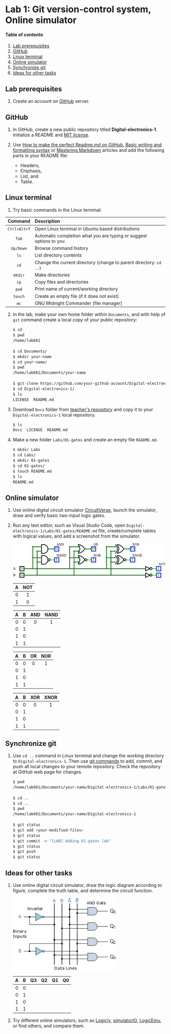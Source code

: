 # Lab 1: Git version-control system, Online simulator

#### Table of contents

1. [Lab prerequisites](#Lab-prerequisites)
2. [GitHub](#GitHub)
3. [Linux terminal](#Linux-terminal)
4. [Online simulator](#Online-simulator)
5. [Synchronize git](#Synchronize-git)
6. [Ideas for other tasks](#Ideas-for-other-tasks)


## Lab prerequisites

1. Create an account on [GitHub](https://github.com/) server.


## GitHub

1. In GitHub, create a new public repository titled **Digital-electronics-1**. Initialize a README and [MIT license](https://choosealicense.com/licenses/mit/).

2. Use [How to make the perfect Readme.md on GitHub](https://medium.com/swlh/how-to-make-the-perfect-readme-md-on-github-92ed5771c061), [Basic writing and formatting syntax](https://help.github.com/en/articles/basic-writing-and-formatting-syntax) or [Mastering Markdown](https://guides.github.com/features/mastering-markdown/) articles and add the following parts in your README file:
    * Headers,
    * Emphasis,
    * List, and
    * Table.


## Linux terminal

1. Try basic commands in the Linux terminal:

| **Command** | **Description** |
| :-: | :-- |
| `Ctrl+Alt+T` | Open Linux terminal in Ubuntu based distributions |
| `Tab` | Automatic completion what you are typing or suggest options to you |
| `Up/Down` | Browse command history |
| `ls` | List directory contents |
| `cd` | Change the current directory (change to parent directory: `cd ..`) |
| `mkdir` | Make directories |
| `cp` | Copy files and directories |
| `pwd` | Print name of current/working directory |
| `touch` | Create an empty file (if it does not exist) |
| `mc` | GNU Midnight Commander (file manager) |

2. In the lab, make your own home folder within `Documents`, and with help of `git` command create a local copy of your public repository:

    ```bash
    $ cd
    $ pwd
    /home/lab661

    $ cd Documents/
    $ mkdir your-name
    $ cd your-name/
    $ pwd
    /home/lab661/Documents/your-name

    $ git clone https://github.com/your-github-account/Digital-electronics-1
    $ cd Digital-electronics-1/
    $ ls
    LICENSE  README.md
    ```

3. Download `Docs` folder from [teacher's repository](https://github.com/tomas-fryza/Digital-electronics-1) and copy it to your `Digital-electronics-1` local repository.

    ```bash
    $ ls
    Docs  LICENSE  README.md
    ```

4. Make a new folder `Labs/01-gates` and create an empty file `README.md`.

    ```bash
    $ mkdir Labs
    $ cd Labs/
    $ mkdir 01-gates
    $ cd 01-gates/
    $ touch README.md
    $ ls
    README.md
    ```


## Online simulator

1. Use online digital circuit simulator [CircuitVerse](https://circuitverse.org/), launch the simulator, draw and verify basic two-input logic gates.

2. Run any text editor, such as Visual Studio Code, open `Digital-electronics-1/Labs/01-gates/README.md` file, create/complete tables with logical values, and add a screenshot from the simulator.

    ![and_gates](../../Images/simulator_basic_gates.png)

    | **A** | **NOT** |
    | :-: | :-: |
    | 0 | 1 |
    | 1 | 0 |

    | **A** | **B** | **AND** | **NAND** |
    | :-: | :-: | :-: | :-: |
    | 0 | 0 | 0 | 1 |
    | 0 | 1 |  |  |
    | 1 | 0 |  |  |
    | 1 | 1 |  |  |

    | **A** | **B** | **OR** | **NOR** |
    | :-: | :-: | :-: | :-: |
    | 0 | 0 | 0 | 1 |
    | 0 | 1 |  |  |
    | 1 | 0 |  |  |
    | 1 | 1 |  |  |

    | **A** | **B** | **XOR** | **XNOR** |
    | :-: | :-: | :-: | :-: |
    | 0 | 0 | 0 | 1 |
    | 0 | 1 |  |  |
    | 1 | 0 |  |  |
    | 1 | 1 |  |  |


## Synchronize git

1. Use `cd ..` command in Linux terminal and change the working directory to `Digital-electronics-1`. Then use [git commands](https://github.com/joshnh/Git-Commands) to add, commit, and push all local changes to your remote repository. Check the repository at GitHub web page for changes.

    ```bash
    $ pwd
    /home/lab661/Documents/your-name/Digital-electronics-1/Labs/01-gates

    $ cd ..
    $ cd ..
    $ pwd
    /home/lab661/Documents/your-name/Digital-electronics-1

    $ git status
    $ git add <your-modified-files>
    $ git status
    $ git commit -m "[LAB] Adding 01-gates lab"
    $ git status
    $ git push
    $ git status
    ```


## Ideas for other tasks

1. Use online digital circuit simulator, draw the logic diagram according to figure, complete the truth table, and determine the circuit function.

    ![logic](../../Images/combination_24.png)

    | **A** | **B** | **Q3** | **Q2** | **Q1** | **Q0** |
    | :-: | :-: | :-: | :-: | :-: | :-: |
    | 0 | 0 |  |  |
    | 0 | 1 |  |  |
    | 1 | 0 |  |  |
    | 1 | 1 |  |  |

2. Try different online simulators, such as [Logicly](https://logic.ly/), [simulatorIO](https://simulator.io/), [LogicEmu](https://lodev.org/logicemu/), or find others, and compare them.
